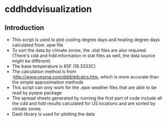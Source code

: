 # cddhddvisualization




## Introduction
* This script is used to plot cooling degree days and heating degree days calculated from .epw file
* To sort the data by climate zones, the .stat files are also required. (There's cdd and hdd information in stat files as well, the data source might be different)
* The base temperature is 65F (18.3333C)
* The calculation method is from :http://www.vesma.com/ddd/ddcalcs.htm, which is more accurate than the simple approximation methods
* This script can only work for the .epw weather files that are able to be read by pyepw package
* The spread sheets generated by running the first part of code include all the cdd and hdd results calculated for US locations and are sorted by climate zones
* Dash library is used for plotting the data
